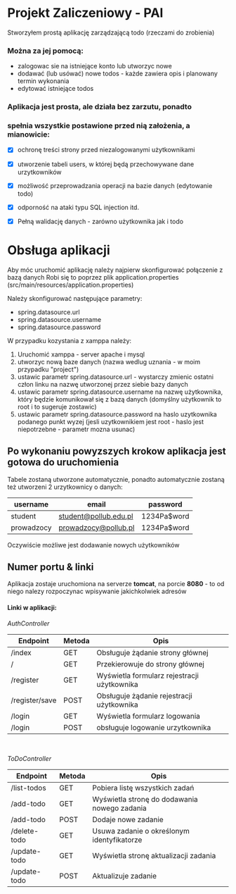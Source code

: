 # Projekt Zaliczeniowy - PAI

Stworzyłem prostą aplikację zarządzającą todo
(rzeczami do zrobienia)

### Można za jej pomocą:
 - zalogowac sie na istniejące konto lub utworzyc nowe
 - dodawać (lub usówać) nowe todos - każde zawiera opis i planowany termin wykonania
 - edytować istniejące todos

### Aplikacja jest prosta, ale działa bez zarzutu, ponadto
### spełnia wszystkie postawione przed nią założenia, a mianowicie:
 - [x] ochronę treści strony przed niezalogowanymi użytkownikami
 - [x] utworzenie tabeli users, w której będą przechowywane dane urzytkowników
 - [x] możliwość przeprowadzania operacji na bazie danych (edytowanie todo)
 - [x] odporność na ataki typu SQL injection itd.
 - [x] Pełną walidację danych - zarówno użytkownika jak i todo


# Obsługa aplikacji
Aby móc uruchomić aplikację należy najpierw skonfigurować połączenie z bazą danych
Robi się to poprzez plik application.properties (src/main/resources/application.properties)

Należy skonfigurować następujące parametry:
 - spring.datasource.url
 - spring.datasource.username
 - spring.datasource.password

W przypadku kozystania z xamppa należy:
1. Uruchomić xamppa - server apache i mysql
2. utworzyc nową baze danych (nazwa wedlug uznania - w moim przypadku "project")
3. ustawic parametr spring.datasource.url - wystarczy zmienic ostatni człon linku na nazwę utworzonej przez siebie bazy danych
4. ustawic parametr spring.datasource.username na nazwę użytkownika, który będzie komunikował się z bazą danych (domyślny użytkownik to root i to sugeruje zostawic)
5. ustawic parametr spring.datasource.password na haslo uzytkownika podanego punkt wyzej (jesli uzytkownikiem jest root - haslo jest niepotrzebne - parametr mozna usunac)

## Po wykonaniu powyzszych krokow aplikacja jest gotowa do uruchomienia
Tabele zostaną utworzone automatycznie, ponadto automatycznie zostaną też utworzeni 2 urzytkownicy
o danych:

| username   | email                 | password    |
|------------|-----------------------|-------------|
| student    | student@pollub.edu.pl | 1234Pa$word |
| prowadzocy | prowadzocy@pollub.pl  | 1234Pa$word |
Oczywiście możliwe jest dodawanie nowych użytkowników

## Numer portu & linki
Aplikacja zostaje uruchomiona na serverze **tomcat**, na porcie **8080** - to od niego
nalezy rozpoczynac wpisywanie jakichkolwiek adresów 
#### Linki w aplikacji:

*AuthController*

| Endpoint       | Metoda | Opis                                        |
|----------------|--------|---------------------------------------------|
| /index         | GET    | Obsługuje żądanie strony głównej            |
| /              | GET    | Przekierowuje do strony głównej             |
| /register      | GET    | Wyświetla formularz rejestracji użytkownika |
| /register/save | POST   | Obsługuje żądanie rejestracji użytkownika   |
| /login         | GET    | Wyświetla formularz logowania               |
| /login         | POST   | obsługuje logowanie urzytkownika            |


<br>

*ToDoController*

| Endpoint     | Metoda | Opis                                         |
|--------------|--------|----------------------------------------------|
| /list-todos  | GET    | Pobiera listę wszystkich zadań               |
| /add-todo    | GET    | Wyświetla stronę do dodawania nowego zadania |
| /add-todo    | POST   | Dodaje nowe zadanie                          |
| /delete-todo | GET    | Usuwa zadanie o określonym identyfikatorze   |
| /update-todo | GET    | Wyświetla stronę aktualizacji zadania        |
| /update-todo | POST   | Aktualizuje zadanie                          |
